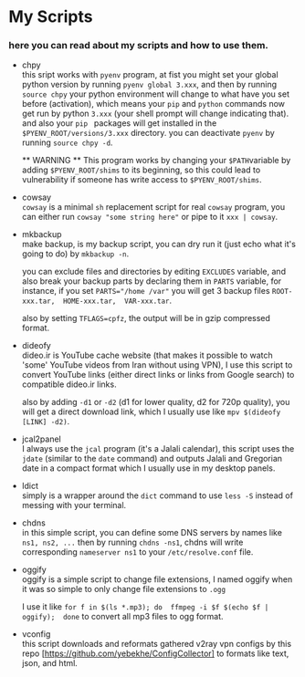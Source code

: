 # My Scripts
### here you can read about my scripts and how to use them.

* chpy  
  this sript works with `pyenv` program, at fist you might set your global python version by running `pyenv global 3.xxx`, and then by running `source chpy` your python environment will change to what have you set before (activation), which means your `pip` and `python` commands now get run by python `3.xxx` (your shell prompt will change indicating that).
  and also your `pip ` packages will get installed in the `$PYENV_ROOT/versions/3.xxx` directory.
  you can deactivate `pyenv` by running `source chpy -d`.

  ** WARNING ** This program works by changing your `$PATH`variable by adding `$PYENV_ROOT/shims` to its beginning, so this could lead to vulnerability if someone has write access to `$PYENV_ROOT/shims`.

* cowsay  
  `cowsay` is a minimal `sh` replacement script for real `cowsay` program, 
  you can either run `cowsay "some string here"` or pipe to it `xxx | cowsay`.

* mkbackup  
  make backup, is my backup script, you can dry run it (just echo what it's going to do) by `mkbackup -n`.
  
  you can exclude files and directories by editing `EXCLUDES` variable, and also break your backup parts by declaring them in `PARTS` variable, for instance, if you set `PARTS="/home /var"` you will get 3 backup files `ROOT-xxx.tar,  HOME-xxx.tar,  VAR-xxx.tar`.
  
  also by setting `TFLAGS=cpfz`, the output will be in gzip compressed format.

* dideofy  
  dideo.ir is YouTube cache website (that makes it possible to watch 'some' YouTube videos from Iran without using VPN), I use this script to convert YouTube links (either direct links or links from Google search) to compatible dideo.ir links.
  
  also by adding `-d1` or `-d2` (d1 for lower quality, d2 for 720p quality), you will get a direct download link, which I usually use like `mpv $(dideofy [LINK] -d2)`.
  
* jcal2panel  
  I always use the `jcal` program (it's a Jalali calendar), this script uses the `jdate` (similar to the `date` command) and outputs Jalali and Gregorian date in a compact format which I usually use in my desktop panels.

* ldict  
  simply is a wrapper around the `dict` command to use `less -S` instead of messing with your terminal.

* chdns  
  in this simple script, you can define some DNS servers by names like `ns1, ns2, ...` then by running `chdns -ns1`, chdns will write corresponding `nameserver ns1` to your `/etc/resolve.conf` file.

* oggify  
  oggify is a simple script to change file extensions, I named oggify when it was so simple to only change file extensions to `.ogg`
  
  I use it like `for f in $(ls *.mp3); do  ffmpeg -i $f $(echo $f | oggify);  done` to convert all mp3 files to ogg format.

* vconfig  
  this script downloads and reformats gathered v2ray vpn configs by this repo [https://github.com/yebekhe/ConfigCollector] to formats like text, json, and html.
